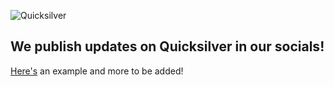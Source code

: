 ![Quicksilver](https://user-images.githubusercontent.com/92199696/209478002-08b59468-dfcf-4c4b-bcec-605853e5864d.png)

## We publish updates on Quicksilver in our socials! 
[Here's](https://x.com/CosmosEcosystem/status/1797573106544132098) an example and more to be added!
